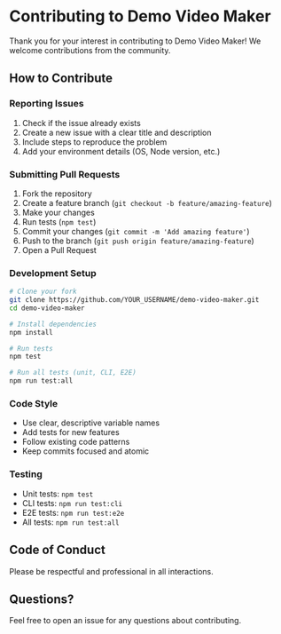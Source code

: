# Contributing to Demo Video Maker

Thank you for your interest in contributing to Demo Video Maker! We welcome contributions from the community.

## How to Contribute

### Reporting Issues

1. Check if the issue already exists
2. Create a new issue with a clear title and description
3. Include steps to reproduce the problem
4. Add your environment details (OS, Node version, etc.)

### Submitting Pull Requests

1. Fork the repository
2. Create a feature branch (`git checkout -b feature/amazing-feature`)
3. Make your changes
4. Run tests (`npm test`)
5. Commit your changes (`git commit -m 'Add amazing feature'`)
6. Push to the branch (`git push origin feature/amazing-feature`)
7. Open a Pull Request

### Development Setup

```bash
# Clone your fork
git clone https://github.com/YOUR_USERNAME/demo-video-maker.git
cd demo-video-maker

# Install dependencies
npm install

# Run tests
npm test

# Run all tests (unit, CLI, E2E)
npm run test:all
```

### Code Style

- Use clear, descriptive variable names
- Add tests for new features
- Follow existing code patterns
- Keep commits focused and atomic

### Testing

- Unit tests: `npm test`
- CLI tests: `npm run test:cli`
- E2E tests: `npm run test:e2e`
- All tests: `npm run test:all`

## Code of Conduct

Please be respectful and professional in all interactions.

## Questions?

Feel free to open an issue for any questions about contributing.